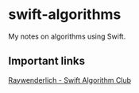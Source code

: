 # swift-algorithms

My notes on algorithms using Swift.

## Important links

[Raywenderlich - Swift Algorithm Club](https://github.com/raywenderlich/swift-algorithm-club)

